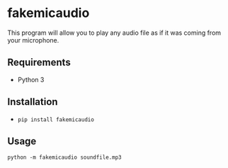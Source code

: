 # fakemicaudio

This program will allow you to play any audio file as if it was coming from your microphone.

## Requirements

* Python 3

## Installation

* `pip install fakemicaudio`

## Usage

```
python -m fakemicaudio soundfile.mp3
```
